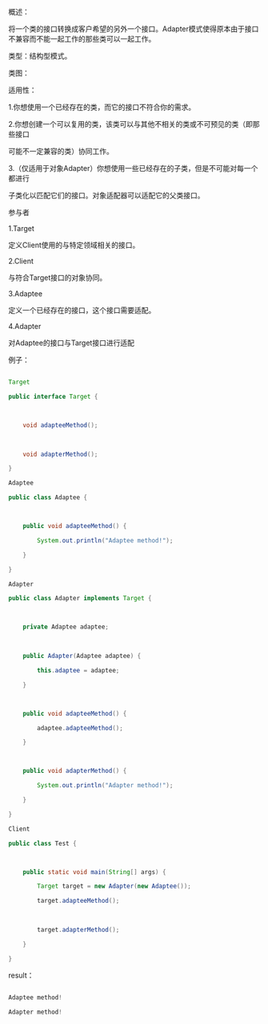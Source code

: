 概述：
将一个类的接口转换成客户希望的另外一个接口。Adapter模式使得原本由于接口不兼容而不能一起工作的那些类可以一起工作。
类型：结构型模式。
类图：
  
适用性：
1.你想使用一个已经存在的类，而它的接口不符合你的需求。
2.你想创建一个可以复用的类，该类可以与其他不相关的类或不可预见的类（即那些接口
可能不一定兼容的类）协同工作。
3.（仅适用于对象Adapter）你想使用一些已经存在的子类，但是不可能对每一个都进行
子类化以匹配它们的接口。对象适配器可以适配它的父类接口。
参与者
1.Target
定义Client使用的与特定领域相关的接口。
2.Client
与符合Target接口的对象协同。
3.Adaptee
定义一个已经存在的接口，这个接口需要适配。
4.Adapter
对Adaptee的接口与Target接口进行适配
例子：
```java  
Target 
public interface Target {

    void adapteeMethod();
    
    void adapterMethod();
}
Adaptee 
public class Adaptee {

    public void adapteeMethod() {
        System.out.println("Adaptee method!");
    }
}
Adapter 
public class Adapter implements Target {

    private Adaptee adaptee;
    
    public Adapter(Adaptee adaptee) {
        this.adaptee = adaptee;
    }

	public void adapteeMethod() {
		adaptee.adapteeMethod();
	}

	public void adapterMethod() {
		System.out.println("Adapter method!");
    }
}
Client 
public class Test {

    public static void main(String[] args) {
        Target target = new Adapter(new Adaptee());
        target.adapteeMethod();
        
        target.adapterMethod();
    }
}
```
result：
```java  
Adaptee method!
Adapter method!
```